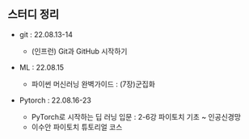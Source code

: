 ## 스터디 정리 
- git : 22.08.13-14
  - (인프런) Git과 GitHub 시작하기

- ML : 22.08.15
  - 파이썬 머신러닝 완벽가이드 : (7장)군집화 
  
- Pytorch : 22.08.16-23
  - PyTorch로 시작하는 딥 러닝 입문 : 2-6강 파이토치 기초 ~ 인공신경망
  - 이수안 파이토치 튜토리얼 코스
